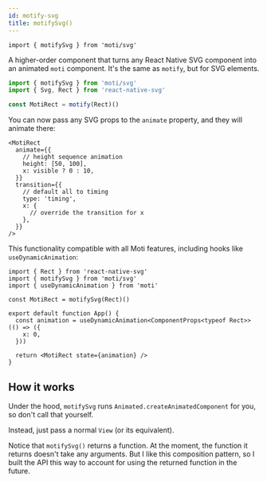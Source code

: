 ```yaml
---
id: motify-svg
title: motifySvg()
---
```


```tsx
import { motifySvg } from 'moti/svg'
```

A higher-order component that turns any React Native SVG component into an animated `moti` component. It's the same as `motify`, but for SVG elements.

```ts
import { motifySvg } from 'moti/svg'
import { Svg, Rect } from 'react-native-svg'

const MotiRect = motify(Rect)()
```

You can now pass any SVG props to the `animate` property, and they will animate there:

```tsx
<MotiRect
  animate={{
    // height sequence animation
    height: [50, 100],
    x: visible ? 0 : 10,
  }}
  transition={{
    // default all to timing
    type: 'timing',
    x: {
      // override the transition for x
    },
  }}
/>
```

This functionality compatible with all Moti features, including hooks like `useDynamicAnimation`:

```tsx
import { Rect } from 'react-native-svg'
import { motifySvg } from 'moti/svg'
import { useDynamicAnimation } from 'moti'

const MotiRect = motifySvg(Rect)()

export default function App() {
  const animation = useDynamicAnimation<ComponentProps<typeof Rect>>(() => ({
    x: 0,
  }))

  return <MotiRect state={animation} />
}
```

## How it works

Under the hood, `motifySvg` runs `Animated.createAnimatedComponent` for you, so don't call that yourself.

Instead, just pass a normal `View` (or its equivalent).

Notice that `motifySvg()` returns a function. At the moment, the function it returns doesn't take any arguments. But I like this composition pattern, so I built the API this way to account for using the returned function in the future.
